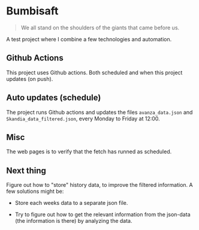 # Bumbisaft

> We all stand on the shoulders of the giants that came before us.



A test project where I combine a few technologies and automation.

## Github Actions

This project uses Github actions. Both scheduled and when this project updates (on push). 

## Auto updates (schedule)

The project runs Github actions and updates the files `avanza_data.json` and `Skandia_data_filtered.json`, every Monday to Friday at 12:00. 

## Misc

The web pages is to verify that the fetch has runned as scheduled. 

## Next thing

Figure out how to "store" history data, to improve the filtered information. A few solutions might be:

* Store each weeks data to a separate json file.

* Try to figure out how to get the relevant information from the json-data (the information is there) by analyzing the data.
